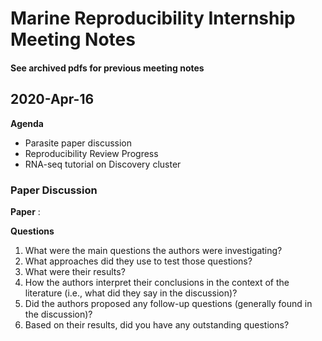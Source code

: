 # Marine Reproducibility Internship Meeting Notes


#### See archived pdfs for previous meeting notes


## 2020-Apr-16

**Agenda**

* Parasite paper discussion
* Reproducibility Review Progress
* RNA-seq tutorial on Discovery cluster

### Paper Discussion

**Paper** :

**Questions**

1) What were the main questions the authors were investigating?
2) What approaches did they use to test those questions?
3) What were their results?
4) How the authors interpret their conclusions in the context of the literature (i.e., what did they say in the discussion)?
5) Did the authors proposed any follow-up questions (generally found in the discussion)?
6) Based on their results, did you have any outstanding questions?
